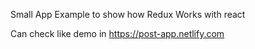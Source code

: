 Small App Example to show how Redux Works with react


Can check like demo in https://post-app.netlify.com 